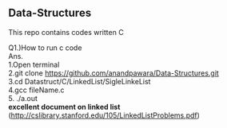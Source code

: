 ## Data-Structures<br />
This repo contains codes written C<br />

Q1.)How to run c code<br /> 
Ans.<br />
1.Open terminal<br />
2.git clone https://github.com/anandpawara/Data-Structures.git<br />
3.cd Datastruct/C/LinkedList/SigleLinkeList<br />
4.gcc fileName.c<br />
5. ./a.out<br />
**excellent document on linked list** (http://cslibrary.stanford.edu/105/LinkedListProblems.pdf)
